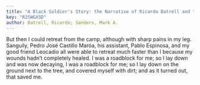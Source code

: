 ```yaml
---
title: "A Black Soldier's Story: the Narrative of Ricardo Batrell and the Cuban War of Independence"
key: "R2SWGX5D"
author: Batrell, Ricardo; Sanders, Mark A.
---
```

<div data-schema-version="8"><p>But then I could retreat from the camp, although with sharp pains in my leg. Sanguily, Pedro José Castillo Maróa, his assistant, Pablo Espinosa, and my good friend Leocadio all were able to retreat much faster than I because my wounds hadn’t completely healed. I was a roadblock for me; so I lay down and was now decaying, I was a roadblock for me; so I lay down on the ground next to the tree, and covered myself with dirt; and as it turned out, that saved me.</p> </div>